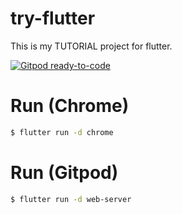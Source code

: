 # try-flutter
This is my TUTORIAL project for flutter.

[![Gitpod ready-to-code](https://img.shields.io/badge/Gitpod-ready--to--code-blue?logo=gitpod)](https://gitpod.io/#https://github.com/devlights/try-flutter)

# Run (Chrome)

```sh
$ flutter run -d chrome
```

# Run (Gitpod)

```sh
$ flutter run -d web-server
```
